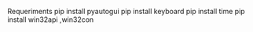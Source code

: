 Requeriments 
pip install pyautogui
pip install keyboard
pip install time
pip install win32api ,win32con
